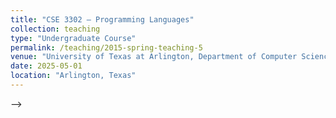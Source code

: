 ```yaml
---
title: "CSE 3302 – Programming Languages"
collection: teaching
type: "Undergraduate Course"
permalink: /teaching/2015-spring-teaching-5
venue: "University of Texas at Arlington, Department of Computer Science and Engineering"
date: 2025-05-01
location: "Arlington, Texas"
---
```


<!-- <!-- This is a description of a teaching experience. You can use markdown like any other post. -->

<!-- Heading 1
======

Heading 2
======

Heading 3
====== --> -->
